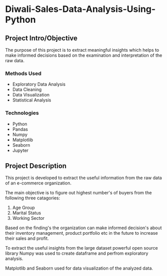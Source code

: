 # Diwali-Sales-Data-Analysis-Using-Python

## Project Intro/Objective
The purpose of this project is to extract meaningful insights which helps to make informed decisions based on the examination and interpretation of the raw data.

### Methods Used
* Exploratory Data Analysis
* Data Cleaning
* Data Visualization
* Statistical Analysis

### Technologies
* Python
* Pandas
* Numpy
* Matplotlib
* Seaborn
* Jupyter

## Project Description

This project is developed to extract the useful information from the raw data of an e-commerce organization. 

The main objective is to figure out highest number's of buyers from the following three catagories:

1. Age Group
2. Marital Status
3. Working Sector 

Based on the finding's the organization can make informed decision's about their inventory management, product portfolio etc in the future to increase their sales and profit. 

To extract the useful insights from the large dataset powerful open source library Numpy was used to create dataframe and perfrom exploratory analysis.

Matplotlib and Seaborn used for data visualization of the analyzed data.
